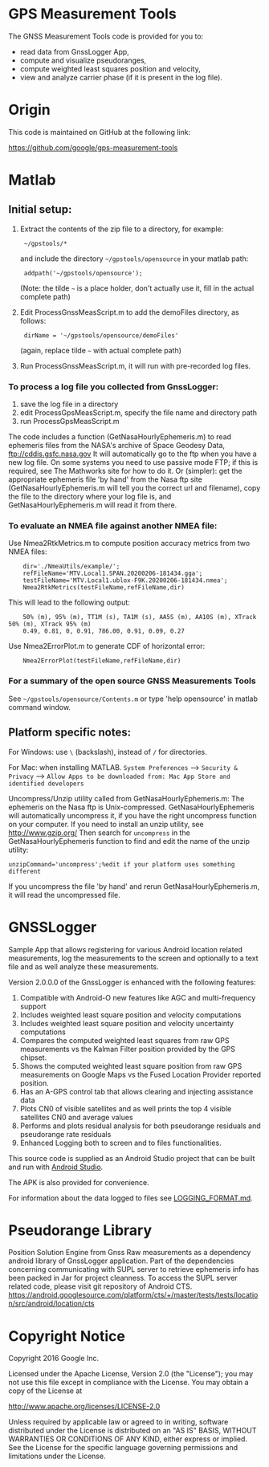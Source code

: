 # GPS Measurement Tools

The GNSS Measurement Tools code is provided for you to:

* read data from GnssLogger App,
* compute and visualize pseudoranges, 
* compute weighted least squares position and velocity,
* view and analyze carrier phase (if it is present in the log file).

# Origin

This code is maintained on GitHub at the following link:

https://github.com/google/gps-measurement-tools

# Matlab

## Initial setup:

1. Extract the contents of the zip file to a directory, for example:

        ~/gpstools/*

    and include the directory `~/gpstools/opensource` in your matlab path:

        addpath('~/gpstools/opensource');

    (Note: the tilde `~` is a place holder, don't actually use it, fill in
    the actual complete path)

2. Edit ProcessGnssMeasScript.m to add the demoFiles directory, as follows:

        dirName = '~/gpstools/opensource/demoFiles'

    (again, replace tilde `~` with actual complete path)

3. Run ProcessGnssMeasScript.m, it will run with pre-recorded log files.

### To process a log file you collected from GnssLogger:

1. save the log file in a directory
2. edit ProcessGpsMeasScript.m, specify the file name and directory path
3. run ProcessGpsMeasScript.m

The code includes a function (GetNasaHourlyEphemeris.m) to read ephemeris
files from the NASA's archive of Space Geodesy Data, ftp://cddis.gsfc.nasa.gov
It will automatically go to the ftp when you have a new log file.
On some systems you need to use passive mode FTP; if this is required, see 
The Mathworks site for how to do it.
Or (simpler): get the appropriate ephemeris file 'by hand' from the Nasa ftp 
site (GetNasaHourlyEphemeris.m will tell you the correct url and filename), 
copy the file to the directory where your log file is, 
and GetNasaHourlyEphemeris.m will read it from there.

### To evaluate an NMEA file against another NMEA file:
Use Nmea2RtkMetrics.m to compute position accuracy metrics from two NMEA files:

        dir='./NmeaUtils/example/';
        refFileName='MTV.Local1.SPAN.20200206-181434.gga';
        testFileName='MTV.Local1.ublox-F9K.20200206-181434.nmea';
        Nmea2RtkMetrics(testFileName,refFileName,dir)

This will lead to the following output:

        50% (m), 95% (m), TT1M (s), TA1M (s), AA5S (m), AA10S (m), XTrack 50% (m), XTrack 95% (m)
        0.49, 0.81, 0, 0.91, 786.00, 0.91, 0.09, 0.27

Use Nmea2ErrorPlot.m to generate CDF of horizontal error:

        Nmea2ErrorPlot(testFileName,refFileName,dir)

### For a summary of the open source GNSS Measurements Tools

See `~/gpstools/opensource/Contents.m` or type 'help opensource' in matlab
command window.

## Platform specific notes:

For Windows: use `\` (backslash), instead of `/` for directories.

For Mac: when installing MATLAB. 
`System Preferences` --> `Security & Privacy` -->
`Allow Apps to be downloaded from: Mac App Store and identified developers`

Uncompress/Unzip utility called from GetNasaHourlyEphemeris.m:
The ephemeris on the Nasa ftp is Unix-compressed. GetNasaHourlyEphemeris will 
automatically uncompress it, if you have the right uncompress function on your 
computer. If you need to install an unzip utility, see http://www.gzip.org/
Then search for `uncompress` in the GetNasaHourlyEphemeris function to find and 
edit the name of the unzip utility:

    unzipCommand='uncompress';%edit if your platform uses something different 
  
If you uncompress the file 'by hand' and rerun GetNasaHourlyEphemeris.m, it will
read the uncompressed file.

# GNSSLogger

Sample App that allows registering for various Android location related measurements,
log the measurements to the screen and optionally to a text file and as well analyze these 
measurements.

Version 2.0.0.0 of the GnssLogger is enhanced with the following features:
1. Compatible with Android-O new features like AGC and multi-frequency support
2. Includes weighted least square position and velocity computations
3. Includes weighted least square position and velocity uncertainty computations
4. Compares the computed weighted least squares from raw GPS measurements vs the Kalman Filter position provided by the GPS chipset.
5. Shows the computed weighted least square position from raw GPS measurements on Google Maps vs the Fused Location Provider reported position.
6. Has an A-GPS control tab that allows clearing and injecting assistance data
7. Plots CN0 of visible satellites and as well prints the top 4 visible satellites CN0 and average values
8. Performs and plots residual analysis for both pseudorange residuals and pseudorange rate residuals
9. Enhanced Logging both to screen and to files functionalities.

This source code is supplied as an Android Studio project that can be built and run
with [Android Studio](https://developer.android.com/studio/index.html).

The APK is also provided for convenience.

For information about the data logged to files see [LOGGING_FORMAT.md](LOGGING_FORMAT.md).

# Pseudorange Library

Position Solution Engine from Gnss Raw measurements as a dependency android library of
GnssLogger application. Part of the dependencies concerning communicating with SUPL server
to retrieve ephemeris info has been packed in Jar for project cleanness. To access the SUPL server
related code, please visit git repository of Android CTS.
https://android.googlesource.com/platform/cts/+/master/tests/tests/location/src/android/location/cts

# Copyright Notice

Copyright 2016 Google Inc.

Licensed under the Apache License, Version 2.0 (the "License");
you may not use this file except in compliance with the License.
You may obtain a copy of the License at

http://www.apache.org/licenses/LICENSE-2.0

Unless required by applicable law or agreed to in writing, software
distributed under the License is distributed on an "AS IS" BASIS,
WITHOUT WARRANTIES OR CONDITIONS OF ANY KIND, either express or implied.
See the License for the specific language governing permissions and
limitations under the License.


